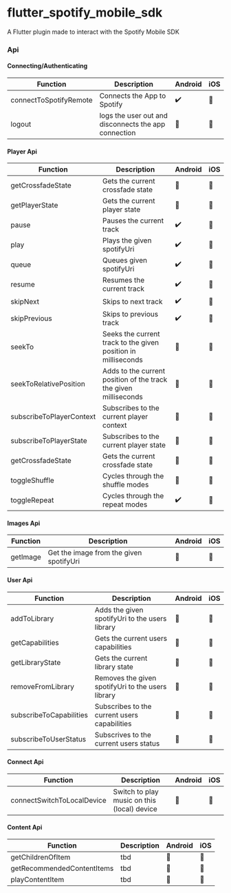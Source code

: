 # flutter_spotify_mobile_sdk

A Flutter plugin made to interact with the Spotify Mobile SDK

### Api

#### Connecting/Authenticating

| Function               | Description                                          | Android               | iOS                   |
| ---------------------- | ---------------------------------------------------- | --------------------- | --------------------- |
| connectToSpotifyRemote | Connects the App to Spotify                          | :heavy_check_mark:    | :construction_worker: |
| logout                 | logs the user out and disconnects the app connection | :construction_worker: | :construction_worker: |

#### Player Api

| Function                 | Description                                                      | Android               | iOS                   |
| ------------------------ | ---------------------------------------------------------------- | --------------------- | --------------------- |
| getCrossfadeState        | Gets the current crossfade state                                 | :construction_worker: | :construction_worker: |
| getPlayerState           | Gets the current player state                                    | :construction_worker: | :construction_worker: |
| pause                    | Pauses the current track                                         | :heavy_check_mark:    | :construction_worker: |
| play                     | Plays the given spotifyUri                                       | :heavy_check_mark:    | :construction_worker: |
| queue                    | Queues given spotifyUri                                          | :heavy_check_mark:    | :construction_worker: |
| resume                   | Resumes the current track                                        | :heavy_check_mark:    | :construction_worker: |
| skipNext                 | Skips to next track                                              | :heavy_check_mark:    | :construction_worker: |
| skipPrevious             | Skips to previous track                                          | :heavy_check_mark:    | :construction_worker: |
| seekTo                   | Seeks the current track to the given position in milliseconds    | :construction_worker: | :construction_worker: |
| seekToRelativePosition   | Adds to the current position of the track the given milliseconds | :construction_worker: | :construction_worker: |
| subscribeToPlayerContext | Subscribes to the current player context                         | :construction_worker: | :construction_worker: |
| subscribeToPlayerState   | Subscribes to the current player state                           | :construction_worker: | :construction_worker: |
| getCrossfadeState        | Gets the current crossfade state                                 | :construction_worker: | :construction_worker: |
| toggleShuffle            | Cycles through the shuffle modes                                 | :construction_worker: | :construction_worker: |
| toggleRepeat             | Cycles through the repeat modes                                  | :heavy_check_mark:    | :construction_worker: |

#### Images Api

| Function | Description                             | Android               | iOS                   |
| -------- | --------------------------------------- | --------------------- | --------------------- |
| getImage | Get the image from the given spotifyUri | :construction_worker: | :construction_worker: |

#### User Api

| Function                | Description                                       | Android               | iOS                   |
| ----------------------- | ------------------------------------------------- | --------------------- | --------------------- |
| addToLibrary            | Adds the given spotifyUri to the users library    | :construction_worker: | :construction_worker: |
| getCapabilities         | Gets the current users capabilities               | :construction_worker: | :construction_worker: |
| getLibraryState         | Gets the current library state                    | :construction_worker: | :construction_worker: |
| removeFromLibrary       | Removes the given spotifyUri to the users library | :construction_worker: | :construction_worker: |
| subscribeToCapabilities | Subscribes to the current users capabilities      | :construction_worker: | :construction_worker: |
| subscribeToUserStatus   | Subscrives to the current users status            | :construction_worker: | :construction_worker: |

#### Connect Api

| Function                   | Description                                 | Android               | iOS                   |
| -------------------------- | ------------------------------------------- | --------------------- | --------------------- |
| connectSwitchToLocalDevice | Switch to play music on this (local) device | :construction_worker: | :construction_worker: |

#### Content Api

| Function                   | Description | Android               | iOS                   |
| -------------------------- | ----------- | --------------------- | --------------------- |
| getChildrenOfItem          | tbd         | :construction_worker: | :construction_worker: |
| getRecommendedContentItems | tbd         | :construction_worker: | :construction_worker: |
| playContentItem            | tbd         | :construction_worker: | :construction_worker: |
